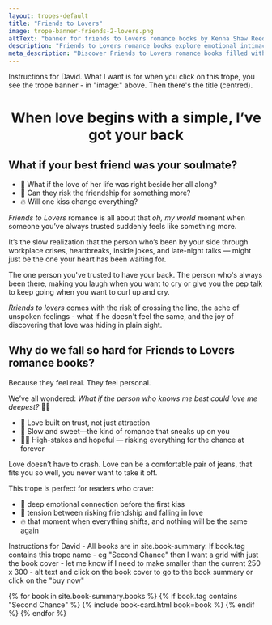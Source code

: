 ```yaml
---
layout: tropes-default
title: "Friends to Lovers"
image: trope-banner-friends-2-lovers.png
altText: "banner for friends to lovers romance books by Kenna Shaw Reed"
description: "Friends to Lovers romance books explore emotional intimacy, slow-burn chemistry, and the moment friendship turns into forever. When hearts cross the line, can love last?"
meta_description: "Discover Friends to Lovers romance books filled with trust, laughter, and unforgettable first kisses. Perfect for readers who believe the best relationships start as friends."
---
```


Instructions for David. What I want is for when you click on this trope, you see the trope banner - in "image:" above. Then there's the title (centred). 

<div style="text-align:center;"> <h1><strong>When love begins with a simple, I’ve got your back</strong></h1> </div>

## What if your best friend was your soulmate?

- 💞 What if the love of her life was right beside her all along?  
- 🫢 Can they risk the friendship for something more?  
- 🔥 Will one kiss change everything?  

_Friends to Lovers_ romance is all about that _oh, my world_ moment when someone you’ve always trusted suddenly feels like something more. 

It’s the slow realization that the person who’s been by your side through workplace crises, heartbreaks, inside jokes, and late-night talks — might just be the one your heart has been waiting for.

The one person you've trusted to have your back. The person who's always been there, making you laugh when you want to cry or give you the pep talk to keep going when you want to curl up and cry.

_Rriends to lovers_ comes with the risk of crossing the line, the ache of unspoken feelings - what if he doesn't feel the same, and the joy of discovering that love was hiding in plain sight.

## Why do we fall so hard for Friends to Lovers romance books?

Because they feel real. They feel personal.

We’ve all wondered: *What if the person who knows me best could love me deepest?* 💭💘

- 🤝 Love built on trust, not just attraction  
- 🍯 Slow and sweet—the kind of romance that sneaks up on you  
- 🎯💞 High-stakes and hopeful — risking everything for the chance at forever  

Love doesn’t have to crash. Love can be a comfortable pair of jeans, that fits you so well, you never want to take it off. 

This trope is perfect for readers who crave:  
- 💞 deep emotional connection before the first kiss  
- 🫢 tension between risking friendship and falling in love  
- 🔥 that moment when everything shifts, and nothing will be the same again

Instructions for David - All books are in site.book-summary. If book.tag contains this trope name - eg "Second Chance" then I want a grid with just the book cover - let me know if I need to make smaller than the current 250 x 300 - alt text and click on the book cover to go to the book summary or click on the "buy now" 

<div class="book-grid">
  {% for book in site.book-summary.books %}
    {% if book.tag contains "Second Chance" %}
      {% include book-card.html book=book %}
    {% endif %}
  {% endfor %}
</div>